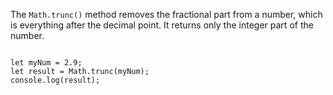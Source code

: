 The `Math.trunc()` method removes the fractional part from a number, which is everything after the decimal point. It returns only the integer part of the number.

<Editor lang="javascript">
<code>
let myNum = 2.9;
let result = Math.trunc(myNum);
console.log(result);
</code>
</Editor>